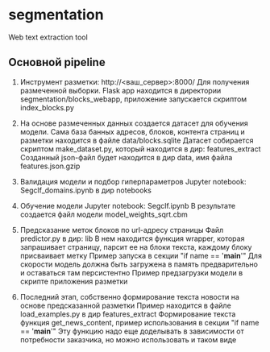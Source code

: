 # segmentation
Web text extraction tool

## Основной pipeline

1. Инструмент разметки: http://<ваш_сервер>:8000/
Для получения размеченной выборки.
Flask app находится в директории segmentation/blocks_webapp, приложение запускается скриптом index_blocks.py

2. На основе размеченных данных создается датасет для обучения модели.
Сама база банных адресов, блоков, контента страниц и разметки находится в файле data/blocks.sqlite
Датасет собирается скриптом make_dataset.py, который находится в дир: features_extract
Созданный json-файл будет находится в дир data, имя файла features.json.gzip

3. Валидация модели и подбор гиперпараметров
Jupyter notebook: Segclf_domains.ipynb в дир notebooks

4. Обучение модели
Jupyter notebook: Segclf.ipynb
В результате создается файл модели model_weights_sqrt.cbm

5. Предсказание меток блоков по url-адресу страницы
Файл predictor.py в дир: lib
В нем находится функция wrapper, которая запрашивает страницу, парсит ее на блоки текста, каждому блоку присваивает метку
Пример запуска в секции "if name == '__main__'"
Для скорости модель должна быть загружена в память предварительно и оставаться там персистентно
Пример предзагрузки модели в скрипте приложения разметки

6. Последний этап, собственно формирование текста новости на основе предсказанной разметки
Пример находится в файле load_examples.py в дир features_extract
Формирование текста функция get_news_content, пример использования в секции "if name == '__main__'"
Эту функцию надо еще доделывать в зависимости от потребности заказчика, но можно использовать и таком виде

